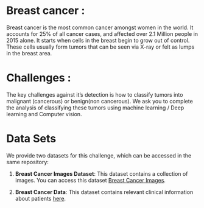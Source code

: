# Breast cancer :

Breast cancer is the most common cancer amongst women in the world. It accounts for 25% of all cancer cases, and affected over 2.1 Million people in 2015 alone. It starts when cells in the breast begin to grow out of control. These cells usually form tumors that can be seen via X-ray or felt as lumps in the breast area.

# Challenges :
The key challenges against it’s detection is how to classify tumors into malignant (cancerous) or benign(non cancerous). We ask you to complete the analysis of classifying these tumors using machine learning / Deep learning and Computer vision.

# Data Sets

We provide two datasets for this challenge, which can be accessed in the same repository:

1. **Breast Cancer Images Dataset**: This dataset contains a collection of images. You can access this dataset [Breast Cancer Images](https://drive.google.com/file/d/1PbRbALop55smcBVJodjzH5Dh30AdHUYL/view?usp=drive_link).

2. **Breast Cancer  Data**: This dataset contains relevant clinical information about patients [here](https://drive.google.com/file/d/1twCSbVTlG4JIiawFU5YQQUfBasDPAEYr/view?usp=drive_link).
